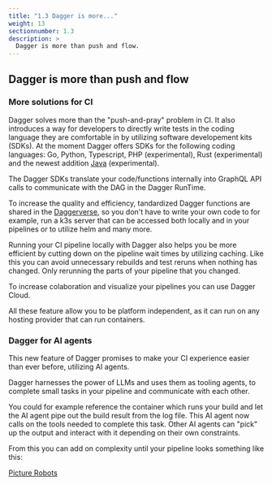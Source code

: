 ```yaml
---
title: "1.3 Dagger is more..."
weight: 13
sectionnumber: 1.3
description: >
  Dagger is more than push and flow.
---
```



## Dagger is more than push and flow


### More solutions for CI

Dagger solves more than the "push-and-pray" problem in CI.
It also introduces a way for developers to directly write tests in the coding language they are comfortable in by utilizing software developement kits (SDKs).
At the moment Dagger offers SDKs for the following coding languages: Go, Python, Typescript, PHP (experimental), Rust (experimental) and the newest addition [Java](https://dagger.io/blog/java-sdk) (experimental).

The Dagger SDKs translate your code/functions internally into GraphQL API calls to communicate with the DAG in the Dagger RunTime.

To increase the quality and efficiency, tandardized Dagger functions are shared in the [Daggerverse](https://daggerverse.dev/), so you don't have to write your own code to for example, run a k3s server that can be accessed both locally and in your pipelines or to utilize helm and many more.

Running your CI pipeline locally with Dagger also helps you be more efficient by cutting down on the pipeline wait times by utilizing caching. Like this you can avoid unnecessary rebuilds and test reruns when nothing has changed. Only rerunning the parts of your pipeline that you changed.

To increase colaboration and visualize your pipelines you can use Dagger Cloud.

All these feature allow you to be platform independent, as it can run on any hosting provider that can run containers.


### Dagger for AI agents

This new feature of Dagger promises to make your CI experience easier than ever before, utilizing AI agents.

Dagger harnesses the power of LLMs and uses them as tooling agents, to complete small tasks in your pipeline and communicate with each other.

You could for example reference the container which runs your build and let the AI agent pipe out the build result from the log file. This AI agent now calls on the tools needed to complete this task. Other AI agents can "pick" up the output and interact with it depending on their own constraints.

From this you can add on complexity until your pipeline looks something like this:

[Picture Robots](dagger-factory.jpg)

